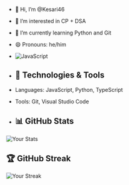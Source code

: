- 👋 Hi, I’m @Kesari46
- 👀 I’m interested in CP + DSA
- 🌱 I’m currently learning Python and Git
- 😄 Pronouns: he/him

- ![JavaScript](https://img.shields.io/badge/JavaScript-%23F7DF1E.svg?style=flat&logo=javascript&logoColor=black)

- ## 🚀 Technologies & Tools
- Languages: JavaScript, Python, TypeScript
- Tools: Git, Visual Studio Code

- ## 📊 GitHub Stats
![Your Stats](https://github-readme-stats.vercel.app/api?username=Kesari46&show_icons=true&count_private=true&hide_title=true)

## 🏆 GitHub Streak
![Your Streak](https://github-readme-streak-stats.herokuapp.com/?user=Kesari46)

<!---
Kesari46/Kesari46 is a ✨ special ✨ repository because its `README.md` (this file) appears on your GitHub profile.
You can click the Preview link to take a look at your changes.
--->

